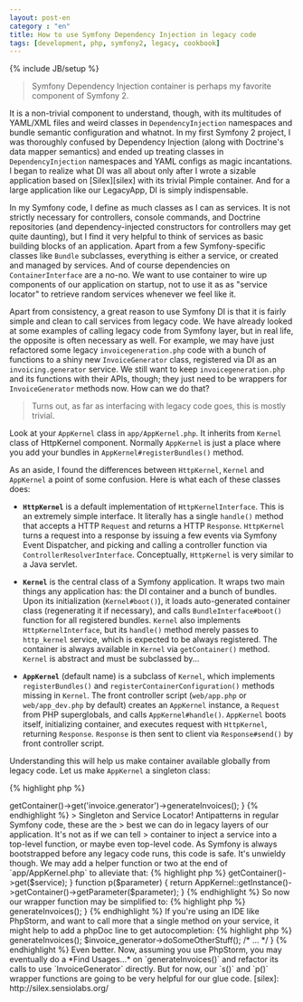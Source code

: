 ```yaml
---
layout: post-en
category : "en"
title: How to use Symfony Dependency Injection in legacy code
tags: [development, php, symfony2, legacy, cookbook]
---
```

{% include JB/setup %}

> Symfony Dependency Injection container is perhaps my favorite component of
> Symfony 2.

It is a non-trivial component to understand, though, with its multitudes of
YAML/XML files and weird classes in `DependencyInjection` namespaces and
bundle semantic configuration and whatnot.  In my first Symfony 2 project,
I was thoroughly confused by Dependency Injection (along with Doctrine's
data mapper semantics) and ended up treating classes in `DependencyInjection`
namespaces and YAML configs as magic incantations.  I began to realize what
DI was all about only after I wrote a sizable application based on
[Silex][silex] with its trivial Pimple container.  And for a large
application like our LegacyApp, DI is simply indispensable.

In my Symfony code, I define as much classes as I can as services.
It is not strictly necessary for controllers, console commands, and
Doctrine repositories (and dependency-injected constructors for
controllers may get quite daunting), but I find it very helpful to think
of services as basic building blocks of an application.  Apart from
a few Symfony-specific classes like `Bundle` subclasses, everything
is either a service, or created and managed by services.  And of course
dependencies on `ContainerInterface` are a no-no.  We want to use container
to wire up components of our application on startup, not to use it as
as "service locator" to retrieve random services whenever we feel like it.

Apart from consistency, a great reason to use Symfony DI is that it is
fairly simple and clean to call services from legacy code.  We have already
looked at some examples of calling legacy code from Symfony layer, but
in real life, the opposite is often necessary as well.  For example, we may have
just refactored some legacy `invoicegeneration.php` code with a bunch
of functions to a shiny new `InvoiceGenerator` class, registered via DI
as an `invoicing.generator` service.  We still want to keep `invoicegeneration.php`
and its functions with their APIs, though; they just need to be wrappers
for `InvoiceGenerator` methods now.  How can we do that?

> Turns out, as far as interfacing with legacy code goes, this is mostly trivial.

Look at your `AppKernel` class in `app/AppKernel.php`.  It inherits from
`Kernel` class of HttpKernel component.  Normally `AppKernel` is just a place
where you add your bundles in `AppKernel#registerBundles()` method.

As an aside, I found the differences between `HttpKernel`, `Kernel` and `AppKernel`
a point of some confusion.  Here is what each of these classes does:

* **`HttpKernel`** is a default implementation of `HttpKernelInterface`.  This is
  an extremely simple interface.  It literally has a single `handle()` method that accepts
  a HTTP `Request` and returns a HTTP `Response`.  `HttpKernel` turns
  a request into a response by issuing a few events via Symfony Event Dispatcher,
  and picking and calling a controller function via `ControllerResolverInterface`.
  Conceptually, `HttpKernel` is very similar to a Java servlet.

* **`Kernel`** is the central class of a Symfony application.  It wraps two main
  things any application has: the DI container and a bunch of bundles.  Upon
  its initialization (`Kernel#boot()`), it loads auto-generated container
  class (regenerating it if necessary), and calls `BundleInterface#boot()`
  function for all registered bundles.  `Kernel` also implements `HttpKernelInterface`,
  but its `handle()` method merely passes to `http_kernel` service, which is
  expected to be always registered.  The container is always available in `Kernel` via
  `getContainer()` method.  `Kernel` is abstract and must be subclassed by...

* **`AppKernel`** (default name) is a subclass of `Kernel`, which implements
  `registerBundles()` and `registerContainerConfiguration()` methods missing in
  `Kernel`.  The front controller script (`web/app.php` or `web/app_dev.php`
  by default) creates an `AppKernel` instance, a `Request` from PHP superglobals,
  and calls `AppKernel#handle()`.  `AppKernel` boots itself, initializing container,
  and executes request with `HttpKernel`, returning `Response`.  `Response`
  is then sent to client via `Response#send()` by front controller script.

Understanding this will help us make container available globally from legacy code.
Let us make `AppKernel` a singleton class:

{% highlight php %}
<?php

class AppKernel extends Kernel
{
    private static $instance;

    public function boot()
    {
        parent::boot();
        self::$instance = $this;
    }

    public static function getInstance()
    {
        return self::$instance;
    }

    public function registerBundles() { /* ... */ }

    public function registerContainerConfiguration(LoaderInterface $loader) { /* ... */ }
}
{% endhighlight %}

Singletons are bad; by now any junior developer knows that.  But so is legacy code, you know.
And in this case, singletons solve a problem in a useful way.  Of course no class other
than `AppKernel` should ever be a singleton in your app; that's what DI is for.

So by now you have probably realized what we are going to do in `invoicegeneration.php`:

{% highlight php %}
<?php

function generateInvoices()
{
    AppKernel::getInstance()->getContainer()->get('invoice.generator')->generateInvoices();
}
{% endhighlight %}

> Singleton and Service Locator!  Antipatterns in regular Symfony code, these are the
> best we can do in legacy layers of our application.  It's not as if we can tell
> container to inject a service into a top-level function, or maybe even top-level code.

As Symfony is always bootstrapped before any legacy code runs, this code is safe.
It's unwieldy though.  We may add a helper function or two at the end of `app/AppKernel.php`
to alleviate that:

{% highlight php %}
<?php

class AppKernel extends Kernel { /* ... */ }

function s($service)
{
    return AppKernel::getInstance()->getContainer()->get($service);
}

function p($parameter)
{
    return AppKernel::getInstance()->getContainer()->getParameter($parameter);
}
{% endhighlight %}

So now our wrapper function may be simplified to:

{% highlight php %}
<?php

function generateInvoices()
{
    s('invoice.generator')->generateInvoices();
}
{% endhighlight %}

If you're using an IDE like PhpStorm, and want to call more that a single method on
your service, it might help to add a phpDoc line to get autocompletion:

{% highlight php %}
<?php

/* don't forget to add "use" line for your class */

function generateInvoices()
{
    /** @var InvoiceGenerator $invoice_generator */
    $invoice_generator = s('invoice.generator');
    $invoice_generator->generateInvoices();
    $invoice_generator->doSomeOtherStuff();
    /* ... */
}
{% endhighlight %}

Even better.  Now, assuming you use PhpStorm, you may eventually do a
*Find Usages...* on `generateInvoices()` and refactor its calls to use
`InvoiceGenerator` directly.  But for now, our `s()` and `p()` wrapper
functions are going to be very helpful for our glue code.

[silex]: http://silex.sensiolabs.org/